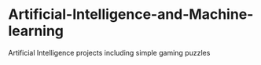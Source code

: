 # Artificial-Intelligence-and-Machine-learning
Artificial Intelligence projects including simple gaming puzzles
